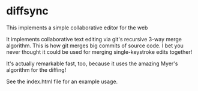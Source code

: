 # diffsync
This implements a simple collaborative editor for the web

It implements collaborative text editing via git's recursive 3-way merge algorithm.  This is how git merges big commits of source code. I bet you never thought it could be used for merging single-keystroke edits together!

It's actually remarkable fast, too, because it uses the amazing Myer's algorithm for the diffing!

See the index.html file for an example usage.
